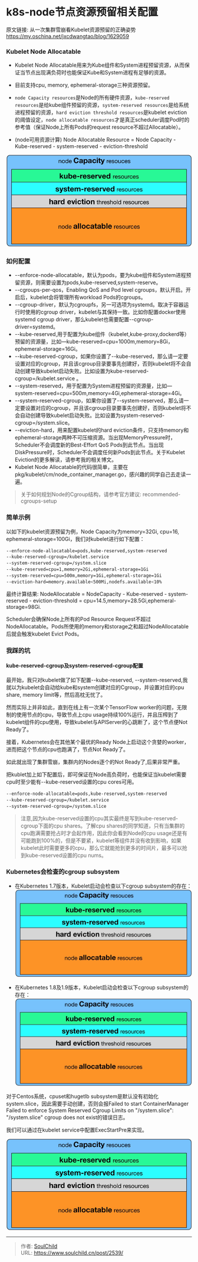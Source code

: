 # k8s-node节点资源预留相关配置

<!--more-->
原文链接: 
从一次集群雪崩看Kubelet资源预留的正确姿势
https://my.oschina.net/jxcdwangtao/blog/1629059


### Kubelet Node Allocatable
- Kubelet Node Allocatable用来为Kube组件和System进程预留资源，从而保证当节点出现满负荷时也能保证Kube和System进程有足够的资源。

- 目前支持cpu, memory, ephemeral-storage三种资源预留。

- `node Capacity resources`是Node的所有硬件资源，`kube-reserved resources`是给kube组件预留的资源，`system-reserved resources`是给系统进程预留的资源，`hard eviction threshold resources`是kubelet eviction的阈值设定，`node allocatable resources`才是真正scheduler调度Pod时的参考值（保证Node上所有Pods的request resource不超过Allocatable）。

- (node可用资源计算) Node Allocatable Resource = Node Capacity - Kube-reserved - system-reserved - eviction-threshold

![25347-qi0e9d2i65j.png](images/1298335041.png)


### 如何配置

- --enforce-node-allocatable，默认为pods，要为kube组件和System进程预留资源，则需要设置为pods,kube-reserved,system-reserve。
- --cgroups-per-qos，Enabling QoS and Pod level cgroups，默认开启。开启后，kubelet会将管理所有workload Pods的cgroups。
- --cgroup-driver，默认为cgroupfs，另一可选项为systemd。取决于容器运行时使用的cgroup driver，kubelet与其保持一致。比如你配置docker使用systemd cgroup driver，那么kubelet也需要配置--cgroup-driver=systemd。
- --kube-reserved,用于配置为kube组件（kubelet,kube-proxy,dockerd等）预留的资源量，比如—kube-reserved=cpu=1000m,memory=8Gi，ephemeral-storage=16Gi。
- --kube-reserved-cgroup，如果你设置了--kube-reserved，那么请一定要设置对应的cgroup，并且该cgroup目录要事先创建好，否则kubelet将不会自动创建导致kubelet启动失败。比如设置为kube-reserved-cgroup=/kubelet.service 。
- --system-reserved，用于配置为System进程预留的资源量，比如—system-reserved=cpu=500m,memory=4Gi,ephemeral-storage=4Gi。
- --system-reserved-cgroup，如果你设置了--system-reserved，那么请一定要设置对应的cgroup，并且该cgroup目录要事先创建好，否则kubelet将不会自动创建导致kubelet启动失败。比如设置为system-reserved-cgroup=/system.slice。
- --eviction-hard，用来配置kubelet的hard eviction条件，只支持memory和ephemeral-storage两种不可压缩资源。当出现MemoryPressure时，Scheduler不会调度新的Best-Effort QoS Pods到此节点。当出现DiskPressure时，Scheduler不会调度任何新Pods到此节点。关于Kubelet Eviction的更多解读，请参考我的相关博文。
- Kubelet Node Allocatable的代码很简单，主要在pkg/kubelet/cm/node_container_manager.go，感兴趣的同学自己去走读一遍。

> 关于如何规划Node的Cgroup结构，请参考官方建议: recommended-cgroups-setup


### 简单示例
以如下的kubelet资源预留为例，Node Capacity为memory=32Gi, cpu=16, ephemeral-storage=100Gi，我们对kubelet进行如下配置：

```bash
--enforce-node-allocatable=pods,kube-reserved,system-reserved
--kube-reserved-cgroup=/kubelet.service
--system-reserved-cgroup=/system.slice
--kube-reserved=cpu=1,memory=2Gi,ephemeral-storage=1Gi
--system-reserved=cpu=500m,memory=1Gi,ephemeral-storage=1Gi
--eviction-hard=memory.available<500Mi,nodefs.available<10%
```

最终计算结果: 
NodeAllocatable = NodeCapacity - Kube-reserved - system-reserved - eviction-threshold = cpu=14.5,memory=28.5Gi,ephemeral-storage=98Gi.

Scheduler会确保Node上所有的Pod Resource Request不超过NodeAllocatable。Pods所使用的memory和storage之和超过NodeAllocatable后就会触发kubelet Evict Pods。

### 我踩的坑
#### kube-reserved-cgroup及system-reserved-cgroup配置
最开始，我只对kubelet做了如下配置--kube-reserved, --system-reserved,我就以为kubelet会自动给kube和system创建对应的Cgroup，并设置对应的cpu share, memory limit等，然后高枕无忧了。

然而实际上并非如此，直到在线上有一次某个TensorFlow worker的问题，无限制的使用节点的cpu，导致节点上cpu usage持续100%运行，并且压榨到了kubelet组件的cpu使用，导致kubelet与APIServer的心跳断了，这个节点便Not Ready了。

接着，Kubernetes会在其他某个最优的Ready Node上启动这个贪婪的worker，进而把这个节点的cpu也跑满了，节点Not Ready了。

如此就出现了集群雪崩，集群内的Nodes逐个的Not Ready了,后果非常严重。

把kublet加上如下配置后，即可保证在Node高负荷时，也能保证当kubelet需要cpu时至少能有--kube-reserved设置的cpu cores可用。

```bash
--enforce-node-allocatable=pods,kube-reserved,system-reserved
--kube-reserved-cgroup=/kubelet.service
--system-reserved-cgroup=/system.slice
```

> 注意,因为kube-reserved设置的cpu其实最终是写到kube-reserved-cgroup下面的cpu shares。了解cpu shares的同学知道，只有当集群的cpu跑满需要抢占时才会起作用，因此你会看到Node的cpu usage还是有可能跑到100%的，但是不要紧，kubelet等组件并没有收到影响，如果kubelet此时需要更多的cpu，那么它就能抢到更多的时间片，最多可以抢到kube-reserved设置的cpu nums。


### Kubernetes会检查的cgroup subsystem
- 在Kubernetes 1.7版本，Kubelet启动会检查以下cgroup subsystem的存在：
![66962-3c5ft5jbar4.png](images/1298335041.png)


- 在Kubernetes 1.8及1.9版本，Kubelet启动会检查以下cgroup subsystem的存在：
![06512-bmgk8tochvc.png](images/1298335041.png)

对于Centos系统，cpuset和hugetlb subsystem是默认没有初始化system.slice，因此需要手动创建，否则会报Failed to start ContainerManager Failed to enforce System Reserved Cgroup Limits on "/system.slice": "/system.slice" cgroup does not exist的错误日志。

我们可以通过在kubelet service中配置ExecStartPre来实现。

![79097-8gp5vn1w0z2.png](images/1298335041.png)












---

> 作者: [SoulChild](https://www.soulchild.cn)  
> URL: https://www.soulchild.cn/post/2539/  

